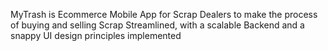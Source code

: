 MyTrash is Ecommerce Mobile App for Scrap Dealers to make the process of buying and selling Scrap Streamlined, with a scalable Backend and a snappy UI design principles implemented
